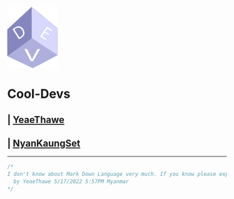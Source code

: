 ![apple](img/fav.png)
 # Cool-Devs

|
[YeaeThawe](https://yeaethawe.netlify.app/)
--- 
|
[NyanKaungSet](https://nyankaungset.netlify.app)
---
___

```javascript
/*
I don't know about Mark Down Language very much. If you know please explain me about that.
  by YeaeThawe 5/17/2022 5:57PM Myanmar
*/
```